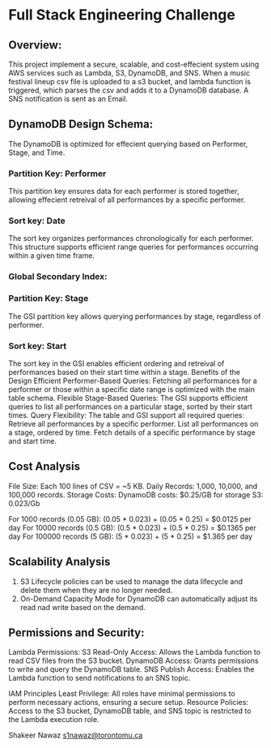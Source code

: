# Full Stack Engineering Challenge

## Overview:
This project implement a secure, scalable, and cost-effecient system using AWS services such as Lambda, S3, DynamoDB, and SNS. When a music festival lineup csv file is uploaded to a s3 bucket, and lambda function is triggered, which
parses the csv and adds it to a DynamoDB database. A SNS notification is sent as an Email.

## DynamoDB Design Schema:
The DynamoDB is optimized for effecient querying based on Performer, Stage, and Time. 
### Partition Key: Performer
This partition key ensures data for each performer is stored together, allowing effecient retreival of all performances by a specific performer.
### Sort key: Date
The sort key organizes performances chronologically for each performer. This structure supports efficient range queries for performances occurring within a given time frame.
### Global Secondary Index:
### Partition Key: Stage
The GSI partition key allows querying performances by stage, regardless of performer.
### Sort key: Start
The sort key in the GSI enables efficient ordering and retreival of performances based on their start time within a stage.
Benefits of the Design
Efficient Performer-Based Queries: Fetching all performances for a performer or those within a specific date range is optimized with the main table schema.
Flexible Stage-Based Queries: The GSI supports efficient queries to list all performances on a particular stage, sorted by their start times.
Query Flexibility: The table and GSI support all required queries:
Retrieve all performances by a specific performer.
List all performances on a stage, ordered by time.
Fetch details of a specific performance by stage and start time.


## Cost Analysis
File Size: Each 100 lines of CSV = ~5 KB.
Daily Records: 1,000, 10,000, and 100,000 records.
Storage Costs:
DynamoDB costs: $0.25/GB for storage
S3: 0.023/Gb 


For 1000 records (0.05 GB): (0.05 * 0.023) + (0.05 * 0.25) = $0.0125 per day
For 10000 records (0.5 GB): (0.5 * 0.023) + (0.5 * 0.25) = $0.1365 per day
For 100000 records (5 GB): (5 * 0.023) + (5 * 0.25) = $1.365 per day

## Scalability Analysis
1. S3 Lifecycle policies can be used to manage the data lifecycle and delete them when they are no longer needed.
2. On-Demand Capacity Mode for DynamoDB can automatically adjust its read nad write based on the demand. 


## Permissions and Security:
Lambda Permissions:
S3 Read-Only Access: Allows the Lambda function to read CSV files from the S3 bucket.
DynamoDB Access: Grants permissions to write and query the DynamoDB table.
SNS Publish Access: Enables the Lambda function to send notifications to an SNS topic.

IAM Principles
Least Privilege: All roles have minimal permissions to perform necessary actions, ensuring a secure setup.
Resource Policies: Access to the S3 bucket, DynamoDB table, and SNS topic is restricted to the Lambda execution role.

Shakeer Nawaz
s1nawaz@torontomu.ca
